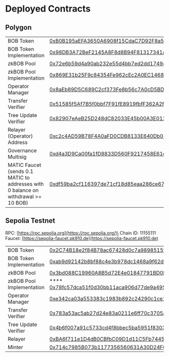 # Deployed Contracts

## Polygon

|                                                                                    |                                                                                                                          |
| ---------------------------------------------------------------------------------- | ------------------------------------------------------------------------------------------------------------------------ |
| BOB Token                                                                          | [0xB0B195aEFA3650A6908f15CdaC7D92F8a5791B0B](https://polygonscan.com/address/0xB0B195aEFA3650A6908f15CdaC7D92F8a5791B0B) |
| BOB Token Implementation                                                           | [0x98DB3A72BeF2145A8F8d8B94F81317341Af2b08C](https://polygonscan.com/address/0x98DB3A72BeF2145A8F8d8B94F81317341Af2b08C) |
| zkBOB Pool                                                                         | [0x72e6b59d4a90ab232e55d4bb7ed2dd17494d62fb](https://polygonscan.com/address/0x72e6b59d4a90ab232e55d4bb7ed2dd17494d62fb) |
| zkBOB Pool Implementation                                                          | [0x869E31b25F9c84354Fe962cEc2A0EC1468476925](https://polygonscan.com/address/0x869E31b25F9c84354Fe962cEc2A0EC1468476925) |
| Operator Manager                                                                   | [0x8aEb89D5C689C2cf373Fe8b56c7A0cD5BDc74CE6](https://polygonscan.com/address/0x8aEb89D5C689C2cf373Fe8b56c7A0cD5BDc74CE6) |
| Transfer Verifier                                                                  | [0x51585f5Af7B5f0bbf7F91fE8919fbfF362A2fd95](https://polygonscan.com/address/0x51585f5af7b5f0bbf7f91fe8919fbff362a2fd95) |
| Tree Update Verifier                                                               | [0x82907eAeB25D248dC82033E45b00A3E012Ba2d0D](https://polygonscan.com/address/0x82907eAeB25D248dC82033E45b00A3E012Ba2d0D) |
| Relayer (Operator) Address                                                         | [0xc2c4AD59B78F4A0aFD0CDB8133E640Db08Fa5b90](https://polygonscan.com/address/0xc2c4AD59B78F4A0aFD0CDB8133E640Db08Fa5b90) |
| Governance Multisig                                                                | [0xd4a3D9Ca00fa1fD8833D560F9217458E61c446d8](https://polygonscan.com/address/0xd4a3D9Ca00fa1fD8833D560F9217458E61c446d8) |
| MATIC Faucet (sends 0.1 MATIC to addresses with 0 balance on withdrawal >= 10 BOB) | [0xdf59ba2cf116397de71cf18d85eaa286ce6759ba](https://polygonscan.com/address/0xdf59ba2cf116397de71cf18d85eaa286ce6759ba) |

## Sepolia Testnet

RPC: [https://rpc.sepolia.org](https://rpc.sepolia.org/)\
Chain ID: 11155111\
Faucet: [https://sepolia-faucet.pk910.de](https://sepolia-faucet.pk910.de)



|                           |                                                                                                                                             |
| ------------------------- | ------------------------------------------------------------------------------------------------------------------------------------------- |
| BOB Token                 | [0x2C74B18e2f84B78ac67428d0c7a9898515f0c46f](https://sepolia.etherscan.io/token/0x2c74b18e2f84b78ac67428d0c7a9898515f0c46f)                 |
| BOB Token Implementation  | [0xab9d92142b8bf88c4e3b978dc1468a9f62d43de2](https://sepolia.etherscan.io/address/0xab9d92142b8bf88c4e3b978dc1468a9f62d43de2#code)          |
| zkBOB Pool                | [0x3bd088C19960A8B5d72E4e01847791BD0DD1C9E6](https://sepolia.etherscan.io/address/0x3bd088c19960a8b5d72e4e01847791bd0dd1c9e6)               |
| zkBOB Pool Implementation |  **** [0x78fc57dca51f0d30bb11aca906d77de9a495851f](https://sepolia.etherscan.io/address/0x78fc57dca51f0d30bb11aca906d77de9a495851f#code)    |
| Operator Manager          | [0xe342ca03a553383c1983b892c24290c1ce1b614f](https://sepolia.etherscan.io/address/0xe342ca03a553383c1983b892c24290c1ce1b614f)               |
| Transfer Verifier         | [0x783a53ac5ab27d24e83a0211e6ff70c3705a5435](https://sepolia.etherscan.io/address/0x783a53ac5ab27d24e83a0211e6ff70c3705a5435)               |
| Tree Update Verifier      | [0x4b6f007a91c5733cd4f8bbec5ba5951f8303cdab](https://sepolia.etherscan.io/address/0x4b6f007a91c5733cd4f8bbec5ba5951f8303cdab)               |
| Relayer                   | [0xBA6f711e1D4dB0CBfbC09D1d11C5Fb7445160673](https://sepolia.etherscan.io/address/0xba6f711e1d4db0cbfbc09d1d11c5fb7445160673)               |
| Minter                    | [0x714c7985B073b1177356560631A30D24F60f9241](https://sepolia.etherscan.io/address/0x714c7985b073b1177356560631a30d24f60f9241#writeContract) |

